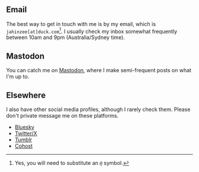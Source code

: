 ## Email

The best way to get in touch with me is by my email, which is `jahinzee[at]duck.com`[^1]. I usually check my inbox somewhat frequently between 10am and 9pm (Australia/Sydney time).

## Mastodon

You can catch me on [Mastodon](https://mastodon.online/@jahinzee), where I make semi-frequent posts on what I'm up to. 

## Elsewhere

I also have other social media profiles, although I rarely check them. Please don't private message me on these platforms.

- [Bluesky](https://bsky.app/profile/jahinzee.bsky.social)
- [Twitter/X](https://twitter.com/jahinzee)
- [Tumblr](https://jahinzee.tumblr.com/)
- [Cohost](https://cohost.org/jahinzee)

[^1]: Yes, you will need to substitute an `@` symbol.